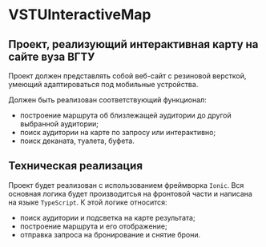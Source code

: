 # VSTUInteractiveMap

## Проект, реализующий интерактивная карту на сайте вуза ВГТУ

Проект должен представлять собой веб-сайт с резиновой версткой, умеющий адаптироваться под мобильные устройства.

Должен быть реализован соответствующий функционал:
  * построение маршрута об близлежащей аудитории до другой выбранной аудитории;
  * поиск аудитории на карте по запросу или интерактивно;
  * поиск деканата, туалета, буфета.

## Техническая реализация

Проект будет реализован с использованием фреймворка `Ionic`. Вся основная логика будет производитсья на фронтовой части и написана на языке `TypeScript`. К этой логике относится:
- поиск аудитории и подсветка на карте результата;
- построение маршрута и его отображение;
- отправка запроса на бронирование и снятие брони.